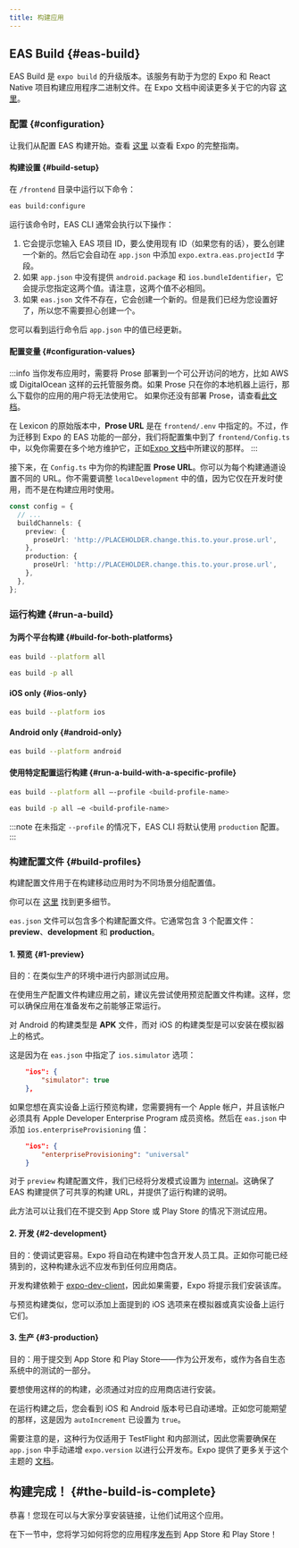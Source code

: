 ```yaml
---
title: 构建应用
---
```


## EAS Build {#eas-build}

EAS Build 是 `expo build` 的升级版本。该服务有助于为您的 Expo 和 React Native 项目构建应用程序二进制文件。在 Expo 文档中阅读更多关于它的内容 [这里](https://docs.expo.dev/build/introduction/)。

### 配置 {#configuration}

让我们从配置 EAS 构建开始。查看 [这里](https://docs.expo.dev/build-reference/build-configuration/) 以查看 Expo 的完整指南。

#### 构建设置 {#build-setup}

在 `/frontend` 目录中运行以下命令：

```bash
eas build:configure
```

运行该命令时，EAS CLI 通常会执行以下操作：

1. 它会提示您输入 EAS 项目 ID，要么使用现有 ID（如果您有的话），要么创建一个新的。然后它会自动在 `app.json` 中添加 `expo.extra.eas.projectId` 字段。
2. 如果 `app.json` 中没有提供 `android.package` 和 `ios.bundleIdentifier`，它会提示您指定这两个值。请注意，这两个值不必相同。
3. 如果 `eas.json` 文件不存在，它会创建一个新的。但是我们已经为您设置好了，所以您不需要担心创建一个。

您可以看到运行命令后 `app.json` 中的值已经更新。

#### 配置变量 {#configuration-values}

:::info
当你发布应用时，需要将 Prose 部署到一个可公开访问的地方，比如 AWS 或 DigitalOcean 这样的云托管服务商。如果 Prose 只在你的本地机器上运行，那么下载你的应用的用户将无法使用它。
如果你还没有部署 Prose，请查看[此文档](deployment)。

在 Lexicon 的原始版本中，**Prose URL** 是在 `frontend/.env` 中指定的。不过，作为迁移到 Expo 的 EAS 功能的一部分，我们将配置集中到了 `frontend/Config.ts` 中，以免你需要在多个地方维护它，正如[Expo 文档](https://docs.expo.dev/build-reference/variables/#can-i-share-environment-variables-defined-in-easjson-with-expo-start-and-eas-update)中所建议的那样。
:::

接下来，在 `Config.ts` 中为你的构建配置 **Prose URL**。你可以为每个构建通道设置不同的 URL。你不需要调整 `localDevelopment` 中的值，因为它仅在开发时使用，而不是在构建应用时使用。

```ts
const config = {
  // ...
  buildChannels: {
    preview: {
      proseUrl: 'http://PLACEHOLDER.change.this.to.your.prose.url',
    },
    production: {
      proseUrl: 'http://PLACEHOLDER.change.this.to.your.prose.url',
    },
  },
};
```

### 运行构建 {#run-a-build}

#### 为两个平台构建 {#build-for-both-platforms}

```bash
eas build --platform all
```

```bash
eas build -p all
```

#### iOS only {#ios-only}

```bash
eas build --platform ios
```

#### Android only {#android-only}

```bash
eas build --platform android
```

#### 使用特定配置运行构建 {#run-a-build-with-a-specific-profile}

```bash
eas build --platform all –-profile <build-profile-name>
```

```bash
eas build -p all –e <build-profile-name>
```

:::note
在未指定 `--profile` 的情况下，EAS CLI 将默认使用 `production` 配置。
:::

### 构建配置文件 {#build-profiles}

构建配置文件用于在构建移动应用时为不同场景分组配置值。

你可以在 [这里](https://docs.expo.dev/build/eas-json/) 找到更多细节。

`eas.json` 文件可以包含多个构建配置文件。它通常包含 3 个配置文件：**preview**、**development** 和 **production**。

#### 1. 预览 {#1-preview}

目的：在类似生产的环境中进行内部测试应用。

在使用生产配置文件构建应用之前，建议先尝试使用预览配置文件构建。这样，您可以确保应用在准备发布之前能够正常运行。

对 Android 的构建类型是 **APK** 文件，而对 iOS 的构建类型是可以安装在模拟器上的格式。

这是因为在 `eas.json` 中指定了 `ios.simulator` 选项：

```json
    "ios": {
        "simulator": true
    },
```

如果您想在真实设备上运行预览构建，您需要拥有一个 Apple 帐户，并且该帐户必须具有 Apple Developer Enterprise Program 成员资格。然后在 `eas.json` 中添加 `ios.enterpriseProvisioning` 值：

```json
    "ios": {
        "enterpriseProvisioning": "universal"
    }
```

对于 `preview` 构建配置文件，我们已经将分发模式设置为 [internal](https://docs.expo.dev/build/internal-distribution/)。这确保了 EAS 构建提供了可共享的构建 URL，并提供了运行构建的说明。

此方法可以让我们在不提交到 App Store 或 Play Store 的情况下测试应用。

#### 2. 开发 {#2-development}

目的：使调试更容易。Expo 将自动在构建中包含开发人员工具。正如你可能已经猜到的，这种构建永远不应发布到任何应用商店。

开发构建依赖于 [expo-dev-client](https://docs.expo.dev/development/introduction/)，因此如果需要，Expo 将提示我们安装该库。

与预览构建类似，您可以添加上面提到的 iOS 选项来在模拟器或真实设备上运行它们。

#### 3. 生产 {#3-production}

目的：用于提交到 App Store 和 Play Store——作为公开发布，或作为各自生态系统中的测试的一部分。

要想使用这样的的构建，必须通过对应的应用商店进行安装。

在运行构建之后，您会看到 iOS 和 Android 版本号已自动递增。正如您可能期望的那样，这是因为 `autoIncrement` 已设置为 `true`。

需要注意的是，这种行为仅适用于 TestFlight 和内部测试，因此您需要确保在 `app.json` 中手动递增 `expo.version` 以进行公开发布。Expo 提供了更多关于这个主题的 [文档](https://docs.expo.dev/build-reference/app-versions/)。

## 构建完成！ {#the-build-is-complete}

恭喜！您现在可以与大家分享安装链接，让他们试用这个应用。

在下一节中，您将学习如何将您的应用程序[发布](publishing)到 App Store 和 Play Store！
